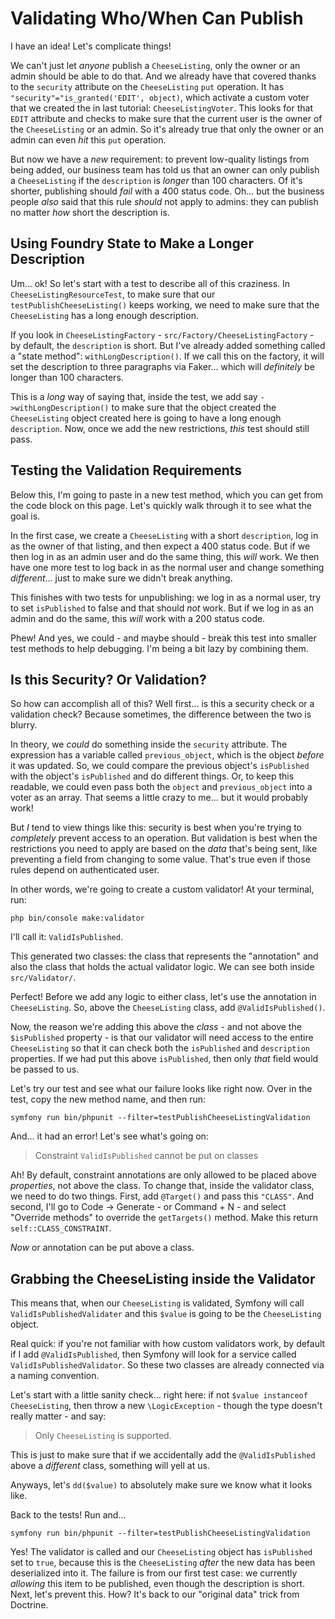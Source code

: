 # Validating Who/When Can Publish

I have an idea! Let's complicate things!

We can't just let *anyone* publish a `CheeseListing`, only the owner or an admin
should be able to do that. And we already have that covered thanks to the
`security` attribute on the `CheeseListing` `put` operation. It has
`"security"="is_granted('EDIT', object)`, which activate a custom voter that we
created the in last tutorial: `CheeseListingVoter`. This looks for that `EDIT`
attribute and checks to make sure that the current user is the owner of the
`CheeseListing` or an admin. So it's already true that only the owner or an
admin can even *hit* this `put` operation.

But now we have a *new* requirement: to prevent low-quality listings from being
added, our business team has told us that an owner can only publish a
`CheeseListing` if the `description` is *longer* than 100 characters. Of it's
shorter, publishing should *fail* with a 400 status code. Oh... but the business
people *also* said that this rule *should* not apply to admins: they can publish
no matter *how* short the description is.

## Using Foundry State to Make a Longer Description

Um... ok! So let's start with a test to describe all of this craziness. In
`CheeseListingResourceTest`, to make sure that our `testPublishCheeseListing()`
keeps working, we need to make sure that the `CheeseListing` has a long enough
description.

If you look in `CheeseListingFactory` - `src/Factory/CheeseListingFactory` - by
default, the `description` is short. But I've already added something called a
"state method": `withLongDescription()`. If we call this on the factory, it will
set the description to three paragraphs via Faker... which will *definitely*
be longer than 100 characters.

This is a *long* way of saying that, inside the test, we add say `->withLongDescription()`
to make sure that the object created the `CheeseListing` object created here is going to
have a long enough `description`. Now, once we add the new restrictions, *this*
test should still pass.

## Testing the Validation Requirements

Below this, I'm going to paste in a new test method, which you can get from the
code block on this page. Let's quickly walk through it to see what the goal is.

In the first case, we create a `CheeseListing` with a short `description`, log
in as the owner of that listing, and then expect a 400 status code. But if we
then log in as an admin user and do the same thing, this *will* work. We then
have one more test to log back in as the normal user and change something
*different*... just to make sure we didn't break anything.

This finishes with two tests for unpublishing: we log in as a normal user, try
to set `isPublished` to false and that should *not* work. But if we log in as an
admin and do the same, this *will* work with a 200 status code.

Phew! And yes, we could - and maybe should - break this test into smaller test
methods to help debugging. I'm being a bit lazy by combining them.

## Is this Security? Or Validation?

So how can accomplish all of this? Well first... is this a security check or a
validation check? Because sometimes, the difference between the two is blurry.

In theory, we *could* do something inside the `security` attribute. The expression
has a variable called `previous_object`, which is the object *before* it was
updated. So, we could compare the previous object's `isPublished` with the
object's `isPublished` and do different things. Or, to keep this readable, we could
even pass both the `object` and `previous_object` into a voter as an array. That
seems a little crazy to me... but it would probably work!

But *I* tend to view things like this: security is best when you're trying to
*completely* prevent access to an operation. But validation is best when the
restrictions you need to apply are based on the *data* that's being sent, like
preventing a field from changing to some value. That's true even if those rules
depend on authenticated user.

In other words, we're going to create a custom validator! At your terminal, run:

```terminal
php bin/console make:validator
```

I'll call it: `ValidIsPublished`.

This generated two classes: the class that represents the "annotation" and also
the class that holds the actual validator logic. We can see both inside
`src/Validator/`.

Perfect! Before we add any logic to either class, let's use the annotation in
`CheeseListing`. So, above the `CheeseListing` class, add `@ValidIsPublished()`.

Now, the reason we're adding this above the *class* - and not above the
`$isPublished` property - is that our validator will need access to the entire
`CheeseListing` so that it can check both the `isPublished` and `description`
properties. If we had put this above `isPublished`, then only *that* field would
be passed to us.

Let's try our test and see what our failure looks like right now. Over in the test,
copy the new method name, and then run:

```terminal
symfony run bin/phpunit --filter=testPublishCheeseListingValidation
```

And... it had an error! Let's see what's going on:

> Constraint `ValidIsPublished` cannot be put on classes

Ah! By default, constraint annotations are only allowed to be placed above
*properties*, not above the class. To change that, inside the validator class,
we need to do two things. First, add `@Target()` and pass this `"CLASS"`. And second,
I'll go to Code -> Generate - or Command + N - and select "Override methods" to
override the `getTargets()` method. Make this return `self::CLASS_CONSTRAINT`.

*Now* or annotation can be put above a class.

## Grabbing the CheeseListing inside the Validator

This means that, when our `CheeseListing` is validated, Symfony will call
`ValidIsPublishedValidater` and this `$value` is going to be the `CheeseListing`
object.

Real quick: if you're not familiar with how custom validators work, by default
if I add `@ValidIsPublished`, then Symfony will look for a service called
`ValidIsPublishedValidator`. So these two classes are already connected via
a naming convention.

Let's start with a little sanity check... right here: if not
`$value instanceof CheeseListing`, then throw a new `\LogicException` - though the
type doesn't really matter - and say:

> Only  `CheeseListing` is supported.

This is just to make sure that if we accidentally add the `@ValidIsPublished`
above a *different* class, something will yell at us.

Anyways, let's `dd($value)` to absolutely make sure we know what it looks like.

Back to the tests! Run and...

```terminal-silent
symfony run bin/phpunit --filter=testPublishCheeseListingValidation
```

Yes! The validator is called and our `CheeseListing` object has `isPublished`
set to `true`, because this is the `CheeseListing` *after* the new data has been
deserialized into it. The failure is from our first test case: we currently
*allowing* this item to be published, even though the description is short. Next,
let's prevent this. How? It's back to our "original data" trick from Doctrine.
